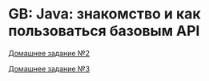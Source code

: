 # GB: Java: знакомство и как пользоваться базовым API

[Домашнее задание №2](https://github.com/alexeycoder/gb-java-homeworks/tree/main/src/main/java/edu/alexey/homework2)

[Домашнее задание №3](https://github.com/alexeycoder/gb-java-homeworks/tree/main/src/main/java/edu/alexey/homework3)
